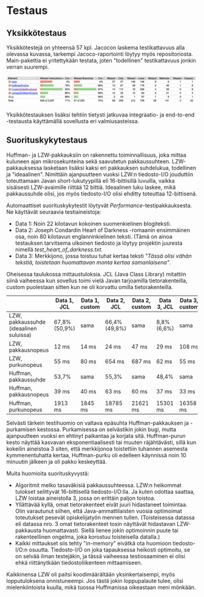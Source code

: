 # Testaus

## Yksikkötestaus

Yksikkötestejä on yhteensä 57 kpl. Jacocon laskema testikattavuus alla olevassa kuvassa, tarkempi Jacoco-raportointi löytyy myös repositoriosta. Main-pakettia ei yritettykään testata, joten "todellinen" testikattavuus jonkin verran suurempi.

![](test_coverage_final.png)

Yksikkötestauksen lisäksi tehtiin tietysti jatkuvaa integraatio- ja end-to-end -testausta käyttämällä sovellusta eri valmiusasteissa.

## Suorituskykytestaus

Huffman- ja LZW-pakkauksiin on rakennettu toiminnallisuus, joka mittaa kuluneen ajan mikrosekunteina sekä saavutetun pakkaussuhteen. LZW-pakkauksessa lasketaan lisäksi kaksi eri pakkauksen suhdelukua, todellinen ja "ideaalinen". Nimittäin ajanpuutteen vuoksi LZW:n tiedosto-I/O jouduttiin toteuttamaan Javan short-lukutyypillä eli 16-bittisillä luvuilla, vaikka sisäisesti LZW-avaimille riittää 12 bittiä. Ideaalinen luku laskee, mikä pakkaussuhde olisi, jos myös tiedosto-I/O olisi ehditty toteuttaa 12-bittisenä.

Automaattiset suorituskykytestit löytyvät _Performance_-testipakkauksesta. Ne käyttävät seuraavia testiaineistoja:
* Data 1: Noin 22 kilotavun kokoinen suomenkielinen blogiteksti.
* Data 2: Joseph Condardin Heart of Darkness -romaanin ensimmäinen osa, noin 80 kilotavun englanninkielinen teksti. (Tämä on ainoa testauksen tarvitsema ulkoinen tiedosto ja löytyy projektin juuresta nimellä _test_heart_of_darkness.txt_.
* Data 3: Merkkijono, jossa toistuu tuhat kertaa teksti _"Tässä olisi vähän tekstiä, toistetaan huomattavan monta kertaa samanlaisena"_.

Oheisessa taulukossa mittaustuloksia. JCL (Java Class Library) mitattiin siinä vaiheessa kun sovellus toimi vielä Javan tarjoamilla tietorakenteilla, custom puolestaan sitten kun ne oli korvattu omilla tietorakenteilla.

||Data 1, JCL |Data 1, custom |Data 2, JCL|Data 2, custom|Data 3, JCL|Data 3, custom
---|---|---|---|---|---|---
LZW, pakkaussuhde (ideaalinen suluissa) |67,8% (50,9%)|sama|66,4% (49,8%)|sama|8,8% (6,6%)|sama
LZW, pakkausnopeus |12 ms|14 ms|24 ms|47 ms|29 ms|108 ms
LZW, purkunopeus |55 ms|80 ms|654 ms|687 ms|62 ms|55 ms
Huffman, pakkaussuhde |53,7%|sama|55,3%|sama|48,4%|sama
Huffman, pakkausnopeus |39 ms|40 ms|63 ms|60 ms|37 ms|33 ms
Huffman, purkunopeus|1913 ms|1845 ms|18785 ms|21621 ms|15301 ms|16358 ms

Selvästi tärkein testihuomio on valtava epäsuhta Huffman-pakkauksen ja -purkamisen kestossa. Purkamisessa on selvästikin jokin bugi, mutta ajanpuutteen vuoksi en ehtinyt paikantaa ja korjata sitä. Huffman-purun kesto näyttää kasvavan eksponentiaalisesti tai muuten räjähtävästi, sillä kun kokeilin aineistoa 3 siten, että merkkijonoa toistettiin tuhannen asemesta kymmenentuhatta kertaa, Huffman-purku oli edelleen käynnissä noin 10 minuutin jälkeen ja oli pakko keskeyttää.

Muita huomioita suorituskyvystä:
* Algoritmit melko tasaväkisiä pakkaussuhteessa. LZW:n heikommat tulokset selittyvät 16-bittisellä tiedosto-I/O:lla. Ja kuten odottaa saattaa, LZW loistaa aineistolla 3, jossa on erittäin paljon toistoa.
* Yllättävää kyllä, omat tietorakenteet eivät juuri hidastaneet toimintaa. Olin varautunut siihen, että Java-ammattilaisten vuosia optimoimat toteutukset pesevät opiskelijatyön mennen tullen. (Toisteisessa datassa eli datassa nro. 3 omat tietorakenteet tosin näyttävät hidastavan LZW-pakkausta huomattavasti. Siellä lienee jokin optimoinnin puute tai rakenteellinen ongelma, joka korostuu toisteisella datalla.)
* Kaikki mittaukset siis tehty "in-memory" eivätkä ota huomioon tiedosto-I/O:n osuutta. Tiedosto-I/O on joka tapauksessa heikosti optimoitu, se on selvää ilman testejäkin, ja tässä vaiheessa testiosaaminen ei olisi ehkä riittänytkään tiedostoliikenteen mittaamiseen.

Kaikkinensa LZW oli paitsi koodimäärältään yksinkertaisempi, myös lopputuloksena onnistuneempi. Jos tästä jokin loppupalaute tulee, olisi mielenkiintoista kuulla, mikä tuossa Huffmanissa oikeastaan meni mönkään.
